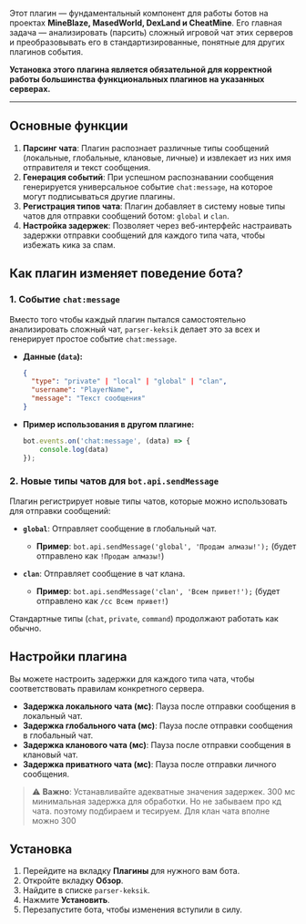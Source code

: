 
Этот плагин — фундаментальный компонент для работы ботов на проектах **MineBlaze, MasedWorld, DexLand и CheatMine**. Его главная задача — анализировать (парсить) сложный игровой чат этих серверов и преобразовывать его в стандартизированные, понятные для других плагинов события.

**Установка этого плагина является обязательной для корректной работы большинства функциональных плагинов на указанных серверах.**

---

## Основные функции

1.  **Парсинг чата**: Плагин распознает различные типы сообщений (локальные, глобальные, клановые, личные) и извлекает из них имя отправителя и текст сообщения.
2.  **Генерация событий**: При успешном распознавании сообщения генерируется универсальное событие `chat:message`, на которое могут подписываться другие плагины.
3.  **Регистрация типов чата**: Плагин добавляет в систему новые типы чатов для отправки сообщений ботом: `global` и `clan`.
4.  **Настройка задержек**: Позволяет через веб-интерфейс настраивать задержки отправки сообщений для каждого типа чата, чтобы избежать кика за спам.

## Как плагин изменяет поведение бота?

### 1. Событие `chat:message`

Вместо того чтобы каждый плагин пытался самостоятельно анализировать сложный чат, `parser-keksik` делает это за всех и генерирует простое событие `chat:message`.

*   **Данные (`data`):**
    ```json
    {
      "type": "private" | "local" | "global" | "clan",
      "username": "PlayerName",
      "message": "Текст сообщения"
    }
    ```
*   **Пример использования в другом плагине:**
    ```javascript
    bot.events.on('chat:message', (data) => {
        console.log(data)
    });
    ```

### 2. Новые типы чатов для `bot.api.sendMessage`

Плагин регистрирует новые типы чатов, которые можно использовать для отправки сообщений:

*   **`global`**: Отправляет сообщение в глобальный чат.
    *   **Пример**: `bot.api.sendMessage('global', 'Продам алмазы!');` (будет отправлено как `!Продам алмазы!`)

*   **`clan`**: Отправляет сообщение в чат клана.
    *   **Пример**: `bot.api.sendMessage('clan', 'Всем привет!');` (будет отправлено как `/cc Всем привет!`)

Стандартные типы (`chat`, `private`, `command`) продолжают работать как обычно.

## Настройки плагина

Вы можете настроить задержки для каждого типа чата, чтобы соответствовать правилам конкретного сервера.

*   **Задержка локального чата (мс)**: Пауза после отправки сообщения в локальный чат.
*   **Задержка глобального чата (мс)**: Пауза после отправки сообщения в глобальный чат.
*   **Задержка кланового чата (мс)**: Пауза после отправки сообщения в клановый чат.
*   **Задержка приватного чата (мс)**: Пауза после отправки личного сообщения.

> ⚠️ **Важно**: Устанавливайте адекватные значения задержек. 300 мс минимальная задержка для обработки. Но не забываем про кд чата. поэтому подбираем и тесируем. Для клан чата вполне можно 300

## Установка

1.  Перейдите на вкладку **Плагины** для нужного вам бота.
2.  Откройте вкладку **Обзор**.
3.  Найдите в списке `parser-keksik`.
4.  Нажмите **Установить**.
5.  Перезапустите бота, чтобы изменения вступили в силу.
